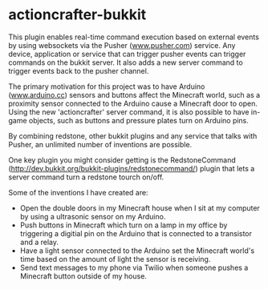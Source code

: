 actioncrafter-bukkit
====================


This plugin enables real-time command execution based on external events by using websockets via the Pusher (www.pusher.com) service. Any device, application or service that can trigger pusher events can trigger commands on the bukkit server. It also adds a new server command to trigger events back to the pusher channel.

The primary motivation for this project was to have Arduino (www.arduino.cc) sensors and buttons affect the Minecraft world, such as a proximity sensor connected to the Arduino cause a Minecraft door to open. Using the new 'actioncrafter' server command, it is also possible to have in-game objects, such as buttons and pressure plates turn on Arduino pins.

By combining redstone, other bukkit plugins and any service that talks with Pusher, an unlimited number of inventions are possible.

One key plugin you might consider getting is the RedstoneCommand (http://dev.bukkit.org/bukkit-plugins/redstonecommand/) plugin that lets a server command turn a redstone tourch on/off. 

Some of the inventions I have created are:

* Open the double doors in my Minecraft house when I sit at my computer by using a ultrasonic sensor on my Arduino.
* Push buttons in Minecraft which turn on a lamp in my office by triggering a digitial pin on the Arduino that is connected to a transistor and a relay.
* Have a light sensor connected to the Arduino set the Minecraft world's time based on the amount of light the sensor is receiving.
* Send text messages to my phone via Twilio when someone pushes a Minecraft button outside of my house.
